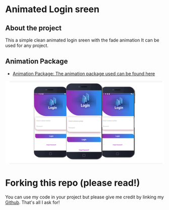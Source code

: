 # Animated Login sreen

## About the project

This a simple clean animated login sreen with the fade animation
It can be used for any project.

## Animation Package

- [Animation Package: The animation package used can be found here](https://pub.dev/packages/simple_animations)

<img src = "https://github.com/yonahgraphics/Animated_login_screen/blob/master/Github_readme%20photoshopProjet.png?raw=true">

# Forking this repo (please read!)
You can use my code in your project but please give me credit by linking my 
[Github](https://github.com/yonahgraphics). That's all I ask for!



